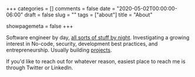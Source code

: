 +++
categories = []
comments = false
date = "2020-05-02T00:00:00-06:00"
draft = false
slug = ""
tags = ["about"]
title = "About"

showpagemeta = false
+++

Software engineer by day, [all sorts of stuff by night](https://facadeproject.com). Investigating a growing interest in No-code, security, development best practices, and entrepreneurship. Usually building [projects](/projects).

If you'd like to reach out for whatever reason, easiest place to reach me is through Twitter or LinkedIn.
